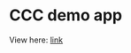 # CCC demo app

View here: [link](https://raw.githack.com/hiiretail-cloud-core-demo/master/ccc/build/index.html)
